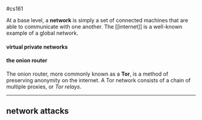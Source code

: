 #cs161 

At a base level, a **network** is simply a set of connected machines that are able to communicate with one another. The [[internet]] is a well-known example of a global network.

#### virtual private networks 


#### the onion router
The onion router, more commonly known as a **Tor**, is a method of preserving anonymity on the internet. A Tor network consists of a chain of multiple proxies, or *Tor relays*. 


---
## network attacks
